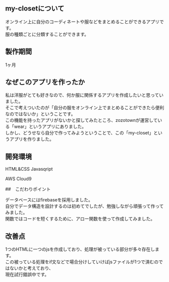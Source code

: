 ## my-closetについて

オンライン上に自分のコーディネートや服などをまとめることができるアプリです。<br>
服の種類ごとに分類することができます。

## 製作期間

1ヶ月

## なぜこのアプリを作ったか

私は洋服がとても好きなので、何か服に関係するアプリを作成したいと思っていました。<br>
そこで考えついたのが「自分の服をオンライン上でまとめることができたら便利なのではないか」ということです。<br>
この機能を持ったアプリがないかと探してみたところ、zozotownが運営している「wear」というアプリにありました。<br>
しかし、どうせなら自分で作ってみようということで、この「my-closet」というアプリを作りました。

## 開発環境

HTML&CSS Javasqript<br>

AWS Cloud9

##　こだわりポイント

データベースにはfirebaseを採用しました。<br>
自分でデータ構造を設計するのは初めてでしたが、勉強しながら頑張って作ってみました。<br>
関数ではコードを短くするために、アロー関数を使って作成してみました。<br>

## 改善点

1つのHTMLに一つのjsを作成しており、処理が被っている部分が多々存在します。<br>
この被っている処理をif文などで場合分けしていけばjsファイルが1つで済むのではないかと考えており、<br>
現在試行錯誤中です。
